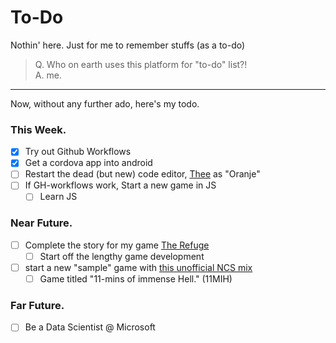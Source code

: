 # To-Do
Nothin' here. Just for me to remember stuffs (as a to-do)
> Q. Who on earth uses this platform for "to-do" list?! 
  <br>A. me.
 
<hr>
Now, without any further ado, here's my todo.

### This Week.
- [X] Try out Github Workflows
- [X] Get a cordova app into android
- [ ] Restart the dead (but new) code editor, [Thee](https://github.com/whmsft/thee) as "Oranje"
- [ ] If GH-workflows work, Start a new game in JS
  - [ ] Learn JS

### Near Future.
- [ ] Complete the story for my game [The Refuge](https://github.com/whmsft/refuge)
  - [ ] Start off the lengthy game development
- [ ] start a new "sample" game with [this unofficial NCS mix](https://www.youtube.com/watch?v=_lSZbkzINGc)
  - [ ] Game titled "11-mins of immense Hell." (11MIH)

### Far Future.
- [ ] Be a Data Scientist @ Microsoft

